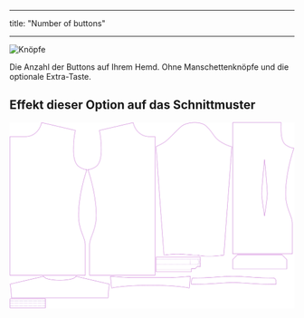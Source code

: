 - - -
title: "Number of buttons"
- - -

![Knöpfe](buttons.svg)

Die Anzahl der Buttons auf Ihrem Hemd. Ohne Manschettenknöpfe und die optionale Extra-Taste.

## Effekt dieser Option auf das Schnittmuster

![Dieses Bild zeigt den Effekt dieser Option, indem es mehrere Varianten überlagert, die einen anderen Wert für diese Option haben](simon_buttons_sample.svg "Effect of this option on the pattern")

